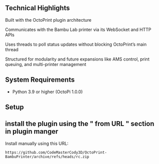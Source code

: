 
## Technical Highlights

Built with the OctoPrint plugin architecture

Communicates with the Bambu Lab printer via its WebSocket and HTTP APIs

Uses threads to poll status updates without blocking OctoPrint’s main thread

Structured for modularity and future expansions like AMS control, print queuing, and multi-printer management






## System Requirements

* Python 3.9 or higher (OctoPi 1.0.0)

## Setup
## install the plugin using the " from URL " section in plugin manger
Install manually using this URL:

    https://github.com/CodeMasterCody3D/OctoPrint-BambuPrinter/archive/refs/heads/rc.zip


